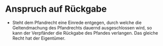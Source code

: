 # Anspruch auf Rückgabe

- Steht dem Pfandrecht eine Einrede entgegen, durch welche die Geltendmachung des Pfandrechts dauernd ausgeschlossen wird, so kann der Verpfänder die Rückgabe des Pfandes verlangen. Das gleiche Recht hat der Eigentümer.

